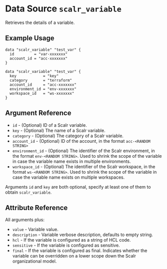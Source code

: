 
# Data Source `scalr_variable`

Retrieves the details of a variable.

## Example Usage

```hcl
data "scalr_variable" "test_var" {
  id         = "var-xxxxxxx"
  account_id = "acc-xxxxxxx"
}
```

```hcl
data "scalr_variable" "test_var" {
  key            = "key"
  category       = "terraform"
  account_id     = "acc-xxxxxxx"
  environment_id = "env-xxxxxxx"
  workspace_id   = "ws-xxxxxxx"
}
```

## Argument Reference

* `id` - (Optional) ID of a Scalr variable.
* `key` - (Optional) The name of a Scalr variable.
* `category` - (Optional) The category of a Scalr variable.
* `account_id` - (Optional) ID of the account, in the format `acc-<RANDOM STRING>`
* `environment_id` - (Optional) The identifier of the Scalr environment, in the format `env-<RANDOM STRING>`. Used to shrink the scope of the variable in case the variable name exists in multiple environments.
* `workspace_id` - (Optional) The identifier of the Scalr workspace, in the format `ws-<RANDOM STRING>`. Used to shrink the scope of the variable in case the variable name exists on multiple workspaces.

Arguments `id` and `key` are both optional, specify at least one of them to obtain `scalr_variable`.


## Attribute Reference

All arguments plus:

* `value` - Variable value.
* `description` - Variable verbose description, defaults to empty string.
* `hcl` - If the variable is configured as a string of HCL code.
* `sensitive` - If the variable is configured as sensitive.
* `final` - If the variable is configured as final. Indicates whether the variable can be overridden on a lower scope down the Scalr organizational model.
